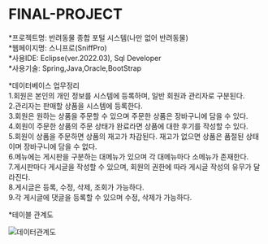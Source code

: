 # FINAL-PROJECT  
*프로젝트명: 반려동물 종합 포털 시스템(나만 없어 반려동물)  
*웹페이지명: 스니프로(SniffPro)   
*사용IDE: Eclipse(ver.2022.03), Sql Developer  
*사용기술: Spring,Java,Oracle,BootStrap    
  
*데이터베이스 업무정리  
  1.회원은 본인의 개인 정보를 시스템에 등록하며, 일반 회원과 관리자로 구분된다.  
  2.관리자는 판매할 상품을 시스템에 등록한다.  
  3.회원은 원하는 상품을 주문할 수 있으며 주문한 상품은 장바구니에 담을 수 있다.  
  4.회원이 주문한 상품의 주문 상태가 완료라면 상품에 대한 후기를 작성할 수 있다.  
  5.회원이 상품을 주문하면 상품의 재고가 차감된다. 재고가 없으면 상품은 품절된 상태이며 장바구니에 담을 수 없다.  
  6.메뉴에는 게시판을 구분하는 대메뉴가 있으며 각 대메뉴마다 소메뉴가 존재한다.  
  7.게시판마다 게시글을 작성할 수 있으며, 회원의 권한에 따라 게시글 작성의 유무가 달라진다.  
  8.게시글은 등록, 수정, 삭제, 조회가 가능하다.  
  9.각 게시글에 댓글을 등록할 수 있으며 수정, 삭제가 가능하다.


*테이블 관계도  

![데이터관계도](https://user-images.githubusercontent.com/52398783/174239893-daca5832-1e31-4ce5-8f70-8846809ddd24.png)

 
 

